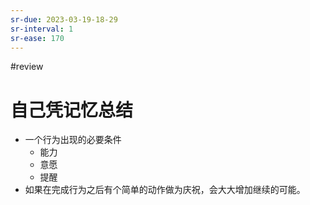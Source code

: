 ```yaml
---
sr-due: 2023-03-19-18-29
sr-interval: 1
sr-ease: 170
---
```


#review 

# 自己凭记忆总结
- 一个行为出现的必要条件
	- 能力
	- 意愿
	- 提醒
- 如果在完成行为之后有个简单的动作做为庆祝，会大大增加继续的可能。